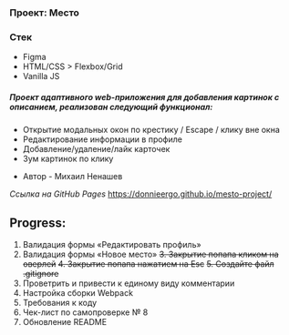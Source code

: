 ### Проект: Место

### Стек

* Figma
* HTML/CSS > Flexbox/Grid
* Vanilla JS

##### Проект адаптивного web-приложения для добавления картинок с описанием, реализован следующий функционал:
- Открытие модальных окон по крестику / Escape / клику вне окна
- Редактирование информации в профиле
- Добавление/удаление/лайк карточек
- Зум картинок по клику

* Автор - Михаил Ненашев

*Ссылка на GitHub Pages*
https://donnieergo.github.io/mesto-project/



## Progress:
1. Валидация формы «Редактировать профиль»
2. Валидация формы «Новое место»
~~3. Закрытие попапа кликом на оверлей~~
~~4. Закрытие попапа нажатием на Esc~~
~~5. Создайте файл .gitignore~~
6. Проветрить и привести к единому виду комментарии
7. Настройка сборки Webpack
8. Требования к коду
9. Чек-лист по самопроверке № 8
10. Обновление README
